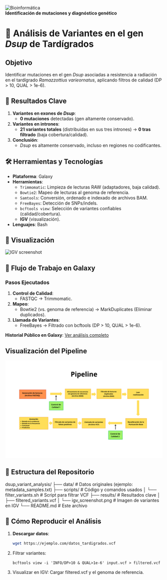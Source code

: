 ![Bioinformática](https://img.shields.io/badge/-Bioinform%C3%A1tica-informational?style=flat&logo=github)   
**Identificación de mutaciones y diagnóstico genético** 

# 🧬 Análisis de Variantes en el gen *Dsup* de Tardígrados

## Objetivo  
Identificar mutaciones en el gen *Dsup* asociadas a resistencia a radiación en el tardígrado *Ramazzottius varieornatus*, aplicando filtros de calidad (DP > 10, QUAL > 1e-6).  

## 🌟 Resultados Clave  
1. **Variantes en exones de *Dsup***:  
   - **0 mutaciones** detectadas (gen altamente conservado).  
2. **Variantes en intrones**:  
   - **21 variantes totales** (distribuidas en sus tres intrones) → **0 tras filtrado** (baja cobertura/calidad).  
3. **Conclusión**:
   - *Dsup* es altamente conservado, incluso en regiones no codificantes.

## 🛠️ Herramientas y Tecnologías  
- **Plataforma**: Galaxy  
- **Herramientas**:
  - `Trimmomatic`: Limpieza de lecturas RAW (adaptadores, baja calidad).  
  - `Bowtie2`: Mapeo de lecturas al genoma de referencia. 
  - `Samtools`: Conversión, ordenado e indexado de archivos BAM. 
  - `FreeBayes`: Detección de SNPs/indels.  
  - `bcftools view`: Selección de variantes confiables (calidad/cobertura). 
  - **IGV** (visualización).  
- **Lenguajes**: Bash   

## 👀 Visualización  
![IGV screenshot](results/igv_screenshot.png) 

## 🔄 Flujo de Trabajo en Galaxy  
### Pasos Ejecutados  
1. **Control de Calidad**:  
   - FASTQC → Trimmomatic.  
2. **Mapeo**:  
   - Bowtie2 (vs. genoma de referencia) → MarkDuplicates (Eliminar duplicados).  
3. **Llamada de Variantes**:  
   - FreeBayes → Filtrado con bcftools (DP > 10, QUAL > 1e-6).  

**Historial Público en Galaxy**: [Ver análisis completo](https://usegalaxy.org/u/rc_16/h/dsup-variant-analysis)  

## Visualización del Pipeline  
![Screenshot del workflow en Galaxy](results/galaxy_workflow.png)


## 📂 Estructura del Repositorio  
dsup_variant_analysis/
├── data/ # Datos originales (ejemplo: metadata_samples.txt)
├── scripts/ # Código y comandos usados
│ └── filter_variants.sh # Script para filtrar VCF
├── results/ # Resultados clave
│ ├── filtered_variants.vcf
│ └── igv_screenshot.png # Imagen de variantes en IGV
└── README.md # Este archivo


## 🚀 Cómo Reproducir el Análisis  
1. **Descargar datos**:  
   ```bash
   wget https://ejemplo.com/datos_tardigrados.vcf
   
2. Filtrar variantes:
   ```bashbash
   bcftools view -i 'INFO/DP>10 & QUAL>1e-6' input.vcf > filtered.vcf

4. Visualizar en IGV:
Cargar filtered.vcf y el genoma de referencia.
